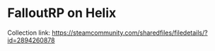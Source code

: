 # FalloutRP on Helix
Collection link: https://steamcommunity.com/sharedfiles/filedetails/?id=2894260878
